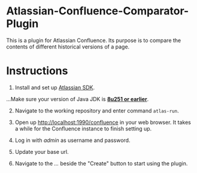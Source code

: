 # Atlassian-Confluence-Comparator-Plugin
This is a plugin for Atlassian Confluence. Its purpose is to compare the contents of different historical versions of a page.

# Instructions
1. Install and set up [Atlassian SDK](https://developer.atlassian.com/server/framework/atlassian-sdk/set-up-the-atlassian-plugin-sdk-and-build-a-project/).

...Make sure your version of Java JDK is [**8u251 or earlier**](https://www.oracle.com/sg/java/technologies/javase/javase8u211-later-archive-downloads.html).

2. Navigate to the working repository and enter command `atlas-run`.

3. Open up [http://localhost:1990/confluence](http://localhost:1990/confluence) in your web browser. It takes a while for the Confluence instance to finish setting up.

4. Log in with *admin* as username and password.

5. Update your base url.

6. Navigate to the *...* beside the "Create" button to start using the plugin.